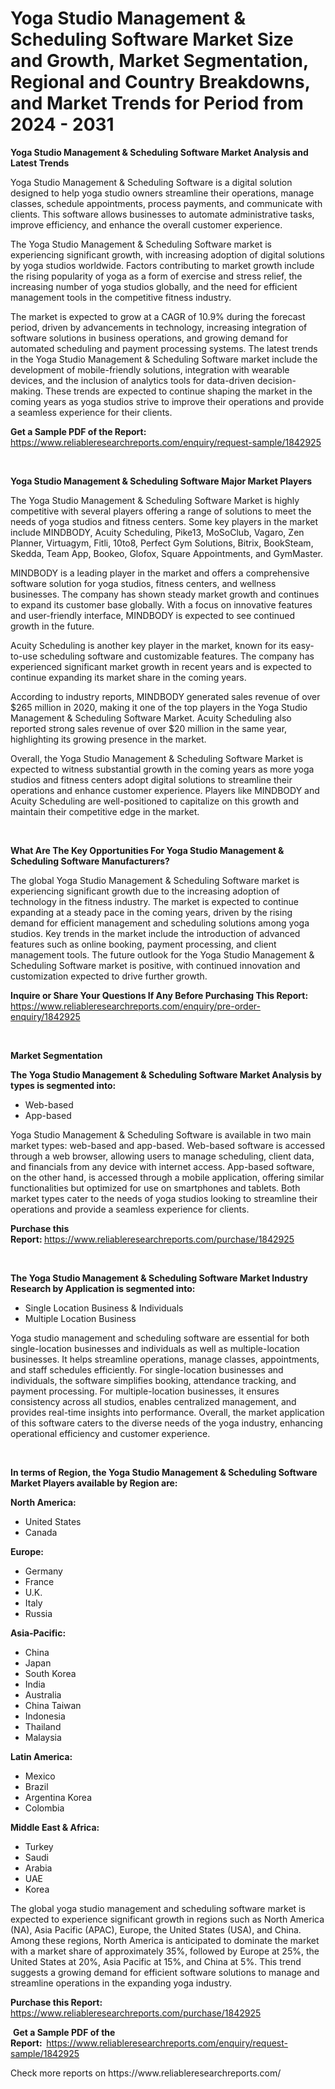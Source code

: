 <p><h1>Yoga Studio Management & Scheduling Software Market Size and Growth, Market Segmentation, Regional and Country Breakdowns, and Market Trends for Period from 2024 -  2031</h1></p><p><strong>Yoga Studio Management & Scheduling Software Market Analysis and Latest Trends</strong></p>
<p><p>Yoga Studio Management & Scheduling Software is a digital solution designed to help yoga studio owners streamline their operations, manage classes, schedule appointments, process payments, and communicate with clients. This software allows businesses to automate administrative tasks, improve efficiency, and enhance the overall customer experience.</p><p>The Yoga Studio Management & Scheduling Software market is experiencing significant growth, with increasing adoption of digital solutions by yoga studios worldwide. Factors contributing to market growth include the rising popularity of yoga as a form of exercise and stress relief, the increasing number of yoga studios globally, and the need for efficient management tools in the competitive fitness industry.</p><p>The market is expected to grow at a CAGR of 10.9% during the forecast period, driven by advancements in technology, increasing integration of software solutions in business operations, and growing demand for automated scheduling and payment processing systems. The latest trends in the Yoga Studio Management & Scheduling Software market include the development of mobile-friendly solutions, integration with wearable devices, and the inclusion of analytics tools for data-driven decision-making. These trends are expected to continue shaping the market in the coming years as yoga studios strive to improve their operations and provide a seamless experience for their clients.</p></p>
<p><strong>Get a Sample PDF of the Report:&nbsp;</strong> <a href="https://www.reliableresearchreports.com/enquiry/request-sample/1842925">https://www.reliableresearchreports.com/enquiry/request-sample/1842925</a></p>
<p>&nbsp;</p>
<p><strong>Yoga Studio Management & Scheduling Software Major Market Players</strong></p>
<p><p>The Yoga Studio Management & Scheduling Software Market is highly competitive with several players offering a range of solutions to meet the needs of yoga studios and fitness centers. Some key players in the market include MINDBODY, Acuity Scheduling, Pike13, MoSoClub, Vagaro, Zen Planner, Virtuagym, Fitli, 10to8, Perfect Gym Solutions, Bitrix, BookSteam, Skedda, Team App, Bookeo, Glofox, Square Appointments, and GymMaster.</p><p>MINDBODY is a leading player in the market and offers a comprehensive software solution for yoga studios, fitness centers, and wellness businesses. The company has shown steady market growth and continues to expand its customer base globally. With a focus on innovative features and user-friendly interface, MINDBODY is expected to see continued growth in the future.</p><p>Acuity Scheduling is another key player in the market, known for its easy-to-use scheduling software and customizable features. The company has experienced significant market growth in recent years and is expected to continue expanding its market share in the coming years.</p><p>According to industry reports, MINDBODY generated sales revenue of over $265 million in 2020, making it one of the top players in the Yoga Studio Management & Scheduling Software Market. Acuity Scheduling also reported strong sales revenue of over $20 million in the same year, highlighting its growing presence in the market.</p><p>Overall, the Yoga Studio Management & Scheduling Software Market is expected to witness substantial growth in the coming years as more yoga studios and fitness centers adopt digital solutions to streamline their operations and enhance customer experience. Players like MINDBODY and Acuity Scheduling are well-positioned to capitalize on this growth and maintain their competitive edge in the market.</p></p>
<p>&nbsp;</p>
<p><strong>What Are The Key Opportunities For Yoga Studio Management & Scheduling Software Manufacturers?</strong></p>
<p><p>The global Yoga Studio Management & Scheduling Software market is experiencing significant growth due to the increasing adoption of technology in the fitness industry. The market is expected to continue expanding at a steady pace in the coming years, driven by the rising demand for efficient management and scheduling solutions among yoga studios. Key trends in the market include the introduction of advanced features such as online booking, payment processing, and client management tools. The future outlook for the Yoga Studio Management & Scheduling Software market is positive, with continued innovation and customization expected to drive further growth.</p></p>
<p><strong>Inquire or Share Your Questions If Any Before Purchasing This Report:</strong> <a href="https://www.reliableresearchreports.com/enquiry/pre-order-enquiry/1842925">https://www.reliableresearchreports.com/enquiry/pre-order-enquiry/1842925</a></p>
<p>&nbsp;</p>
<p><strong>Market Segmentation</strong></p>
<p><strong>The Yoga Studio Management & Scheduling Software Market Analysis by types is segmented into:</strong></p>
<p><ul><li>Web-based</li><li>App-based</li></ul></p>
<p><p>Yoga Studio Management & Scheduling Software is available in two main market types: web-based and app-based. Web-based software is accessed through a web browser, allowing users to manage scheduling, client data, and financials from any device with internet access. App-based software, on the other hand, is accessed through a mobile application, offering similar functionalities but optimized for use on smartphones and tablets. Both market types cater to the needs of yoga studios looking to streamline their operations and provide a seamless experience for clients.</p></p>
<p><strong>Purchase this Report:&nbsp;</strong><a href="https://www.reliableresearchreports.com/purchase/1842925">https://www.reliableresearchreports.com/purchase/1842925</a></p>
<p>&nbsp;</p>
<p><strong>The Yoga Studio Management & Scheduling Software Market Industry Research by Application is segmented into:</strong></p>
<p><ul><li>Single Location Business & Individuals</li><li>Multiple Location Business</li></ul></p>
<p><p>Yoga studio management and scheduling software are essential for both single-location businesses and individuals as well as multiple-location businesses. It helps streamline operations, manage classes, appointments, and staff schedules efficiently. For single-location businesses and individuals, the software simplifies booking, attendance tracking, and payment processing. For multiple-location businesses, it ensures consistency across all studios, enables centralized management, and provides real-time insights into performance. Overall, the market application of this software caters to the diverse needs of the yoga industry, enhancing operational efficiency and customer experience.</p></p>
<p>&nbsp;</p>
<p><strong>In terms of Region, the Yoga Studio Management & Scheduling Software Market Players available by Region are:</strong></p>
<p>
    <p> <strong> North America: </strong>
        <ul>
            <li>United States</li>
            <li>Canada</li>
        </ul>
        </p> 
    <p> <strong> Europe: </strong>
        <ul>
            <li>Germany</li>
            <li>France</li>
            <li>U.K.</li>
            <li>Italy</li>
            <li>Russia</li>
        </ul>
        </p> 
    <p> <strong> Asia-Pacific: </strong>
        <ul>
            <li>China</li>
            <li>Japan</li>
            <li>South Korea</li>
            <li>India</li>
            <li>Australia</li>
            <li>China Taiwan</li>
            <li>Indonesia</li>
            <li>Thailand</li>
            <li>Malaysia</li>
        </ul>
        </p> 
    <p> <strong> Latin America: </strong>
        <ul>
            <li>Mexico</li>
            <li>Brazil</li>
            <li>Argentina Korea</li>
            <li>Colombia</li>
        </ul>
        </p> 
    <p> <strong> Middle East & Africa: </strong>
        <ul>
            <li>Turkey</li>
            <li>Saudi</li>
            <li>Arabia</li>
            <li>UAE</li>
            <li>Korea</li>
        </ul>
    </p>
    </p>
<p><p>The global yoga studio management and scheduling software market is expected to experience significant growth in regions such as North America (NA), Asia Pacific (APAC), Europe, the United States (USA), and China. Among these regions, North America is anticipated to dominate the market with a market share of approximately 35%, followed by Europe at 25%, the United States at 20%, Asia Pacific at 15%, and China at 5%. This trend suggests a growing demand for efficient software solutions to manage and streamline operations in the expanding yoga industry.</p></p>
<p><strong>Purchase this Report: </strong><a href="https://www.reliableresearchreports.com/purchase/1842925">https://www.reliableresearchreports.com/purchase/1842925</a></p>
<p>&nbsp;<strong>Get a Sample PDF of the Report:&nbsp;&nbsp;</strong><a href="https://www.reliableresearchreports.com/enquiry/request-sample/1842925">https://www.reliableresearchreports.com/enquiry/request-sample/1842925</a></p>
<p><strong></strong></p>
<p>Check more reports on https://www.reliableresearchreports.com/</p>